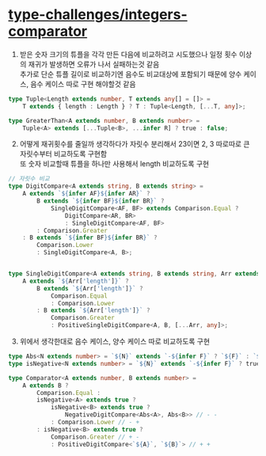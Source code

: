 # [type-challenges/integers-comparator](https://github.com/type-challenges/type-challenges/blob/main/questions/00274-extreme-integers-comparator/README.md)

1. 받은 숫자 크기의 튜플을 각각 만든 다음에 비교하려고 시도했으나 일정 횟수 이상의 재귀가 발생하면 오류가 나서 실패하는것 같음<br/>
   추가로 단순 튜플 길이로 비교하기엔 음수도 비교대상에 포함되기 때문에 양수 케이스, 음수 케이스 따로 구현 해야할것 같음

```typescript
type Tuple<Length extends number, T extends any[] = []> = 
    T extends { length : Length } ? T : Tuple<Length, [...T, any]>;

type GreaterThan<A extends number, B extends number> =
    Tuple<A> extends [...Tuple<B>, ...infer R] ? true : false;
```

2. 어떻게 재귀횟수를 줄일까 생각하다가 자릿수 분리해서 23이면 2, 3 따로따로 큰 자릿수부터 비교하도록 구현함<br/>
   또 숫자 비교할때 튜플을 하나만 사용해서 length 비교하도록 구현

```typescript
// 자릿수 비교
type DigitCompare<A extends string, B extends string> =
    A extends `${infer AF}${infer AR}` ?
        B extends `${infer BF}${infer BR}` ?
            SingleDigitCompare<AF, BF> extends Comparison.Equal ?
                DigitCompare<AR, BR> 
                : SingleDigitCompare<AF, BF>
        : Comparison.Greater
    : B extends `${infer BF}${infer BR}` ?
        Comparison.Lower 
        : SingleDigitCompare<A, B>;


type SingleDigitCompare<A extends string, B extends string, Arr extends { length : number }[] = []> =
    A extends `${Arr['length']}` ?
        B extends `${Arr['length']}` ?
            Comparison.Equal
            : Comparison.Lower
        : B extends `${Arr['length']}` ?
            Comparison.Greater
            : PositiveSingleDigitCompare<A, B, [...Arr, any]>;
```

3. 위에서 생각한대로 음수 케이스, 양수 케이스 따로 비교하도록 구현
```typescript
type Abs<N extends number> = `${N}` extends `-${infer F}` ? `${F}` : `${N}`;
type isNegative<N extends number> = `${N}` extends `-${infer F}` ? true : false;

type Comparator<A extends number, B extends number> = 
    A extends B ? 
        Comparison.Equal :
        isNegative<A> extends true ?
            isNegative<B> extends true ?
                NegativeDigitCompare<Abs<A>, Abs<B>> // - -
            : Comparison.Lower // - +
        : isNegative<B> extends true ?
            Comparison.Greater // + -
            : PositiveDigitCompare<`${A}`, `${B}`> // + +
```
